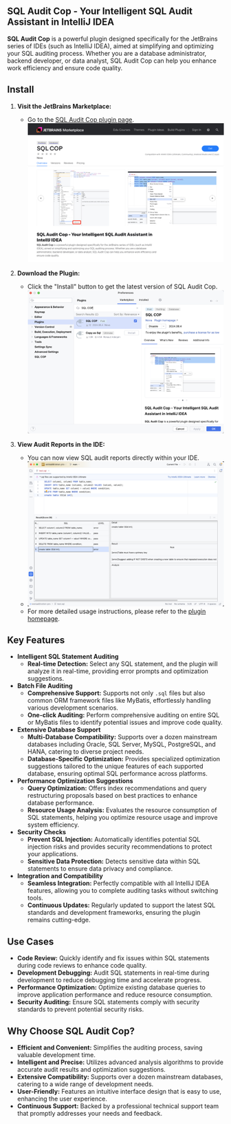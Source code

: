 ## **SQL Audit Cop - Your Intelligent SQL Audit Assistant in IntelliJ IDEA**

**SQL Audit Cop** is a powerful plugin designed specifically for the JetBrains series of IDEs (such as IntelliJ IDEA), aimed at simplifying and optimizing your SQL auditing process. Whether you are a database administrator, backend developer, or data analyst, SQL Audit Cop can help you enhance work efficiency and ensure code quality.

## Install

1. **Visit the JetBrains Marketplace:**
   - Go to the [SQL Audit Cop plugin page](https://plugins.jetbrains.com/plugin/25538-sql-cop).
   ![JetBrains Marketplace Page Screenshot](assets/market-screenshot1.png)

2. **Download the Plugin:**
   - Click the "Install" button to get the latest version of SQL Audit Cop.
   ![Download Button Screenshot](assets/market-screenshot3.png)

3. **View Audit Reports in the IDE:**
   - You can now view SQL audit reports directly within your IDE.
   - ![Audit Reports Screenshot](assets/market-screenshot2.png)
   - For more detailed usage instructions, please refer to the [plugin homepage](https://plugins.jetbrains.com/plugin/25538-sql-cop).  

## Key Features

* **Intelligent SQL Statement Auditing**
    * **Real-time Detection:** Select any SQL statement, and the plugin will analyze it in real-time, providing error prompts and optimization suggestions.
* **Batch File Auditing**
    * **Comprehensive Support:** Supports not only `.sql` files but also common ORM framework files like MyBatis, effortlessly handling various development scenarios.
    * **One-click Auditing:** Perform comprehensive auditing on entire SQL or MyBatis files to identify potential issues and improve code quality.
* **Extensive Database Support**
    * **Multi-Database Compatibility:** Supports over a dozen mainstream databases including Oracle, SQL Server, MySQL, PostgreSQL, and HANA, catering to diverse project needs.
    * **Database-Specific Optimization:** Provides specialized optimization suggestions tailored to the unique features of each supported database, ensuring optimal SQL performance across platforms.
* **Performance Optimization Suggestions**
    * **Query Optimization:** Offers index recommendations and query restructuring proposals based on best practices to enhance database performance.
    * **Resource Usage Analysis:** Evaluates the resource consumption of SQL statements, helping you optimize resource usage and improve system efficiency.
* **Security Checks**
    * **Prevent SQL Injection:** Automatically identifies potential SQL injection risks and provides security recommendations to protect your applications.
    * **Sensitive Data Protection:** Detects sensitive data within SQL statements to ensure data privacy and compliance.
* **Integration and Compatibility**
    * **Seamless Integration:** Perfectly compatible with all IntelliJ IDEA features, allowing you to complete auditing tasks without switching tools.
    * **Continuous Updates:** Regularly updated to support the latest SQL standards and development frameworks, ensuring the plugin remains cutting-edge.


## Use Cases

* **Code Review:** Quickly identify and fix issues within SQL statements during code reviews to enhance code quality.
* **Development Debugging:** Audit SQL statements in real-time during development to reduce debugging time and accelerate progress.
* **Performance Optimization:** Optimize existing database queries to improve application performance and reduce resource consumption.
* **Security Auditing:** Ensure SQL statements comply with security standards to prevent potential security risks.

## Why Choose SQL Audit Cop?

* **Efficient and Convenient:** Simplifies the auditing process, saving valuable development time.
* **Intelligent and Precise:** Utilizes advanced analysis algorithms to provide accurate audit results and optimization suggestions.
* **Extensive Compatibility:** Supports over a dozen mainstream databases, catering to a wide range of development needs.
* **User-Friendly:** Features an intuitive interface design that is easy to use, enhancing the user experience.
* **Continuous Support:** Backed by a professional technical support team that promptly addresses your needs and feedback.
